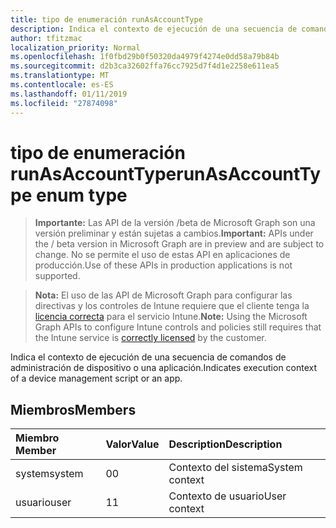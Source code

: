 ```yaml
---
title: tipo de enumeración runAsAccountType
description: Indica el contexto de ejecución de una secuencia de comandos de administración de dispositivo o una aplicación.
author: tfitzmac
localization_priority: Normal
ms.openlocfilehash: 1f0fbd29b0f50320da4979f4274e0dd58a79b84b
ms.sourcegitcommit: d2b3ca32602ffa76cc7925d7f4d1e2258e611ea5
ms.translationtype: MT
ms.contentlocale: es-ES
ms.lasthandoff: 01/11/2019
ms.locfileid: "27874098"
---
```

# <a name="runasaccounttype-enum-type"></a><span data-ttu-id="2fd13-103">tipo de enumeración runAsAccountType</span><span class="sxs-lookup"><span data-stu-id="2fd13-103">runAsAccountType enum type</span></span>

> <span data-ttu-id="2fd13-104">**Importante:** Las API de la versión /beta de Microsoft Graph son una versión preliminar y están sujetas a cambios.</span><span class="sxs-lookup"><span data-stu-id="2fd13-104">**Important:** APIs under the / beta version in Microsoft Graph are in preview and are subject to change.</span></span> <span data-ttu-id="2fd13-105">No se permite el uso de estas API en aplicaciones de producción.</span><span class="sxs-lookup"><span data-stu-id="2fd13-105">Use of these APIs in production applications is not supported.</span></span>

> <span data-ttu-id="2fd13-106">**Nota:** El uso de las API de Microsoft Graph para configurar las directivas y los controles de Intune requiere que el cliente tenga la [licencia correcta](https://go.microsoft.com/fwlink/?linkid=839381) para el servicio Intune.</span><span class="sxs-lookup"><span data-stu-id="2fd13-106">**Note:** Using the Microsoft Graph APIs to configure Intune controls and policies still requires that the Intune service is [correctly licensed](https://go.microsoft.com/fwlink/?linkid=839381) by the customer.</span></span>

<span data-ttu-id="2fd13-107">Indica el contexto de ejecución de una secuencia de comandos de administración de dispositivo o una aplicación.</span><span class="sxs-lookup"><span data-stu-id="2fd13-107">Indicates execution context of a device management script or an app.</span></span>
## <a name="members"></a><span data-ttu-id="2fd13-108">Miembros</span><span class="sxs-lookup"><span data-stu-id="2fd13-108">Members</span></span>
|<span data-ttu-id="2fd13-109">Miembro	</span><span class="sxs-lookup"><span data-stu-id="2fd13-109">Member</span></span>|<span data-ttu-id="2fd13-110">Valor</span><span class="sxs-lookup"><span data-stu-id="2fd13-110">Value</span></span>|<span data-ttu-id="2fd13-111">Description</span><span class="sxs-lookup"><span data-stu-id="2fd13-111">Description</span></span>|
|:---|:---|:---|
|<span data-ttu-id="2fd13-112">system</span><span class="sxs-lookup"><span data-stu-id="2fd13-112">system</span></span>|<span data-ttu-id="2fd13-113">0</span><span class="sxs-lookup"><span data-stu-id="2fd13-113">0</span></span>|<span data-ttu-id="2fd13-114">Contexto del sistema</span><span class="sxs-lookup"><span data-stu-id="2fd13-114">System context</span></span>|
|<span data-ttu-id="2fd13-115">usuario</span><span class="sxs-lookup"><span data-stu-id="2fd13-115">user</span></span>|<span data-ttu-id="2fd13-116">1</span><span class="sxs-lookup"><span data-stu-id="2fd13-116">1</span></span>|<span data-ttu-id="2fd13-117">Contexto de usuario</span><span class="sxs-lookup"><span data-stu-id="2fd13-117">User context</span></span>|





